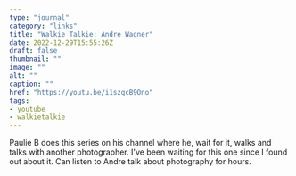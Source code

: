 ```yaml
---
type: "journal"
category: "links"
title: "Walkie Talkie: Andre Wagner"
date: 2022-12-29T15:55:26Z
draft: false
thumbnail: ""
image: ""
alt: ""
caption: ""
href: "https://youtu.be/i1szgcB9Ono"
tags:
- youtube
- walkietalkie
---
```


Paulie B does this series on his channel where he, wait for it, walks and talks with another photographer. I've been waiting for this one since I found out about it. Can listen to Andre talk about photography for hours.
